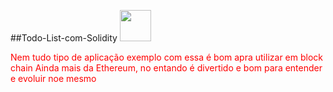 ##Todo-List-com-Solidity
<img src="https://cdn.jsdelivr.net/gh/devicons/devicon/icons/solidity/solidity-original.svg" width="50" height="50" />
          


<div style="color: red;">  
  <p>Nem tudo tipo de aplicação exemplo com essa é bom apra utilizar em block chain
    Ainda mais da Ethereum, no entando é divertido e bom para entender e evoluir noe mesmo</p>
</div>
